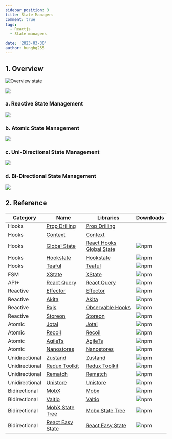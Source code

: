 ```yaml
---
sidebar_position: 3
title: State Managers
comment: true
tags:
  - Reactjs
  - State managers

date: '2023-03-30'
author: hunghg255
---
```


## 1. Overview

![Overview state](https://res.cloudinary.com/hunghg255/image/upload/v1680098319/blog/figure10_jyg9mw.png)

![](https://res.cloudinary.com/hunghg255/image/upload/v1680105253/blog/figure11_farajd.png)

### a. Reactive State Management

![](https://res.cloudinary.com/hunghg255/image/upload/v1680099051/blog/flow2_xwqhkf.png)

### b. Atomic State Management

![](https://res.cloudinary.com/hunghg255/image/upload/v1680099174/blog/flow3_n8ytr9.png)

### c. Uni-Directional State Management

![](https://res.cloudinary.com/hunghg255/image/upload/v1680099225/blog/flow4_elprza.png)

### d. Bi-Directional State Management

![](https://res.cloudinary.com/hunghg255/image/upload/v1680099278/blog/flow5_j5mcsf.png)

## 2. Reference

| Category       | Name                                       | Libraries                                                                                                | Downloads                                                                                                   |
| -------------- | ------------------------------------------ | -------------------------------------------------------------------------------------------------------- | ----------------------------------------------------------------------------------------------------------- |
| Hooks          | [Prop Drilling](http://localhost:3000/)    | [Prop Drilling](https://react.dev/learn/passing-data-deeply-with-context#the-problem-with-passing-props) |                                                                                                             |
| Hooks          | [Context](http://localhost:3001/)          | [Context](https://react.dev/learn/scaling-up-with-reducer-and-context)                                   |                                                                                                             |
| Hooks          | [Global State](http://localhost:3016/)     | [React Hooks Global State](https://www.npmjs.com/package/react-hooks-global-state)                       | ![npm](https://img.shields.io/npm/dw/react-hooks-global-state?color=white&label=%20&style=flat-square)      |
| Hooks          | [Hookstate](http://localhost:3018/)        | [Hookstate](https://hookstate.js.org/)                                                                   | ![npm](https://img.shields.io/npm/dw/@hookstate/core?color=white&label=%20&style=flat-square)               |
| Hooks          | [Teaful](http://localhost:3021/)           | [Teaful](https://github.com/teafuljs/teaful)                                                             | ![npm](https://img.shields.io/npm/dw/teaful?color=white&label=%20&style=flat-square)                        |
| FSM            | [XState](http://localhost:3007/)           | [XState](https://xstate.js.org/docs/)                                                                    | ![npm](https://img.shields.io/npm/dw/xstate?color=white&label=%20&style=flat-square)                        |
| API+           | [React Query](http://localhost:3008/)      | [React Query](https://react-query.tanstack.com/)                                                         | ![npm](https://img.shields.io/npm/dw/react-query?color=white&label=%20&style=flat-square)                   |
| Reactive       | [Effector](http://localhost:3010/)         | [Effector](https://effector.dev/)                                                                        | ![npm](https://img.shields.io/npm/dw/effector?color=white&label=%20&style=flat-square)                      |
| Reactive       | [Akita](http://localhost:3012/)            | [Akita](https://datorama.github.io/akita/)                                                               | ![npm](https://img.shields.io/npm/dw/@datorama/akita?color=white&label=%20&style=flat-square)               |
| Reactive       | [Rxjs](http://localhost:3013/)             | [Observable Hooks](https://observable-hooks.js.org/)                                                     | ![npm](https://img.shields.io/npm/dw/observable-hooks?color=white&label=%20&style=flat-square)              |
| Reactive       | [Storeon](http://localhost:3020/)          | [Storeon](https://github.com/storeon/storeon)                                                            | ![npm](https://img.shields.io/npm/dw/storeon?color=white&label=%20&style=flat-square)                       |
| Atomic         | [Jotai](http://localhost:3006/)            | [Jotai](https://github.com/pmndrs/jotai)                                                                 | ![npm](https://img.shields.io/npm/dw/jotai?color=white&label=%20&style=flat-square)                         |
| Atomic         | [Recoil](http://localhost:3009/)           | [Recoil](https://recoiljs.org/)                                                                          | ![npm](https://img.shields.io/npm/dw/recoil?color=white&label=%20&style=flat-square)                        |
| Atomic         | [AgileTs](http://localhost:3099/)          | [AgileTs](https://agile-ts.org/)                                                                         | ![npm](https://img.shields.io/npm/dw/@agile-ts/core?color=white&label=%20&style=flat-square)                |
| Atomic         | [Nanostores](http://localhost:3099/)       | [Nanostores](https://github.com/nanostores/nanostores)                                                   | ![npm](https://img.shields.io/npm/dw/nanostores?color=white&label=%20&style=flat-square)                    |
| Unidirectional | [Zustand](http://localhost:3002/)          | [Zustand](https://zustand.surge.sh/)                                                                     | ![npm](https://img.shields.io/npm/dw/zustand?color=white&label=%20&style=flat-square)                       |
| Unidirectional | [Redux Toolkit](http://localhost:3003/)    | [Redux Toolkit](https://redux-toolkit.js.org/)                                                           | ![npm](https://img.shields.io/npm/dw/@reduxjs/toolkit?color=white&label=%20&style=flat-square)              |
| Unidirectional | [Rematch](http://localhost:3017/)          | [Rematch](https://rematchjs.org/)                                                                        | ![npm](https://img.shields.io/npm/dw/@rematch/core?color=white&label=%20&style=flat-square)                 |
| Unidirectional | [Unistore](http://localhost:3014/)         | [Unistore](https://www.npmjs.com/package/unistore)                                                       | ![npm](https://img.shields.io/npm/dw/unistore?color=white&label=%20&style=flat-square)                      |
| Bidirectional  | [MobX](http://localhost:3004/)             | [Mobx](https://mobx.js.org/README.html)                                                                  | ![npm](https://img.shields.io/npm/dw/mobx?color=white&label=%20&style=flat-square)                          |
| Bidirectional  | [Valtio](http://localhost:3005/)           | [Valtio](https://www.npmjs.com/package/valtio)                                                           | ![npm](https://img.shields.io/npm/dw/valtio?color=white&label=%20&style=flat-square)                        |
| Bidirectional  | [MobX State Tree](http://localhost:3015/)  | [Mobx State Tree](https://mobx-state-tree.js.org/)                                                       | ![npm](https://img.shields.io/npm/dw/mobx-state-tree?color=white&label=%20&style=flat-square)               |
| Bidirectional  | [React Easy State](http://localhost:3019/) | [React Easy State](https://github.com/RisingStack/react-easy-state)                                      | ![npm](https://img.shields.io/npm/dw/@risingstack/react-easy-state?color=white&label=%20&style=flat-square) |
